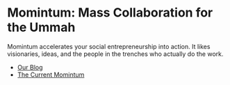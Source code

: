 # Momintum: Mass Collaboration for the Ummah

Momintum accelerates your social entrepreneurship into action. It likes visionaries, ideas, and the people in the trenches who actually do the work.

- [Our Blog](http://momintum.com)
- [The Current Momintum](http://worx.momintum.com)
